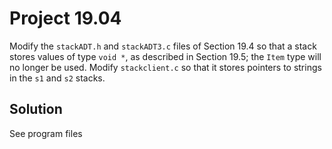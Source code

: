 # Project 19.04

Modify the `stackADT.h` and `stackADT3.c` files of Section 19.4 so that a stack
stores values of type `void *`, as described in Section 19.5; the `Item` type will
no longer be used. Modify `stackclient.c` so that it stores pointers to strings
in the `s1` and `s2` stacks.

## Solution

See program files
